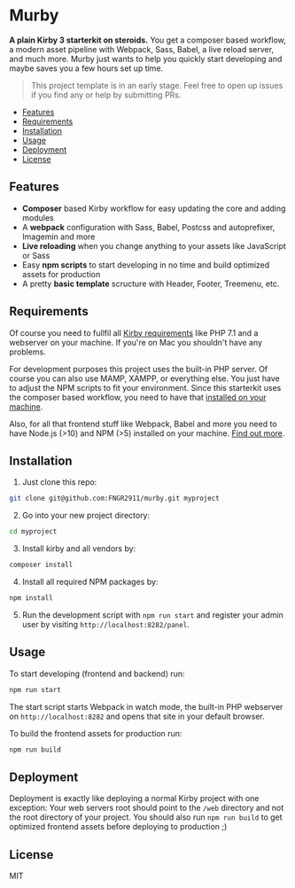 # Murby

**A plain Kirby 3 starterkit on steroids.** You get a composer based workflow, a modern asset pipeline with Webpack, Sass, Babel, a live reload server, and much more. Murby just wants to help you quickly start developing and maybe saves you a few hours set up time.

> This project template is in an early stage. Feel free to open up issues if you find any or help by submitting PRs.

-   [Features](#features)
-   [Requirements](#requirements)
-   [Installation](#installation)
-   [Usage](#usage)
-   [Deployment](#deployment)
-   [License](#license)

## Features

-   **Composer** based Kirby workflow for easy updating the core and adding modules
-   A **webpack** configuration with Sass, Babel, Postcss and autoprefixer, Imagemin and more
-   **Live reloading** when you change anything to your assets like JavaScript or Sass
-   Easy **npm scripts** to start developing in no time and build optimized assets for production
-   A pretty **basic template** scructure with Header, Footer, Treemenu, etc.

## Requirements

Of course you need to fullfil all [Kirby requirements](https://getkirby.com/docs/guide/quickstart#requirements) like PHP 7.1 and a webserver on your machine. If you're on Mac you shouldn't have any problems.

For development purposes this project uses the built-in PHP server. Of course you can also use MAMP, XAMPP, or everything else. You just have to adjust the NPM scripts to fit your environment. Since this starterkit uses the composer based workflow, you need to have that [installed on your machine](https://getcomposer.org/doc/00-intro.md).

Also, for all that frontend stuff like Webpack, Babel and more you need to have Node.js (>10) and NPM (>5) installed on your machine. [Find out more](https://www.npmjs.com/get-npm).

## Installation

1. Just clone this repo:

```bash
git clone git@github.com:FNGR2911/murby.git myproject
```

2. Go into your new project directory:

```bash
cd myproject
```

3. Install kirby and all vendors by:

```bash
composer install
```

4. Install all required NPM packages by:

```bash
npm install
```

5. Run the development script with `npm run start` and register your admin user by visiting `http://localhost:8282/panel`.

## Usage

To start developing (frontend and backend) run:

```bash
npm run start
```

The start script starts Webpack in watch mode, the built-in PHP webserver on `http://localhost:8282` and opens that site in your default browser.

To build the frontend assets for production run:

```bash
npm run build
```

## Deployment

Deployment is exactly like deploying a normal Kirby project with one exception: Your web servers root should point to the `/web` directory and not the root directory of your project. You should also run `npm run build` to get optimized frontend assets before deploying to production ;)

## License

MIT
